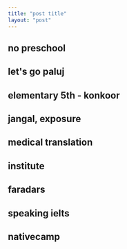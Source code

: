 ```yaml
---
title: "post title"
layout: "post"
---
```


## no preschool
## let's go paluj
## elementary 5th - konkoor
## jangal, exposure
## medical translation
## institute
## faradars
## speaking ielts
## nativecamp
